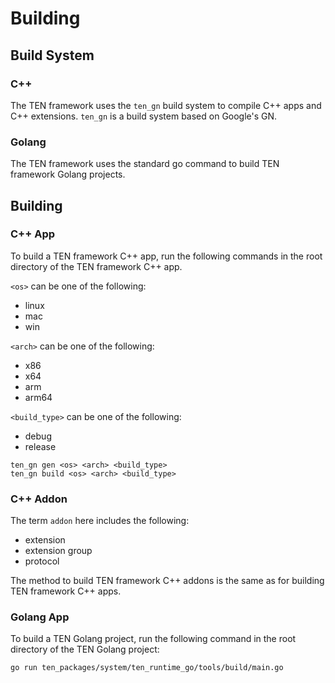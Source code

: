 # Building

## Build System

### C++

The TEN framework uses the `ten_gn` build system to compile C++ apps and C++ extensions. `ten_gn` is a build system based on Google's GN.

### Golang

The TEN framework uses the standard go command to build TEN framework Golang projects.

## Building

### C++ App

To build a TEN framework C++ app, run the following commands in the root directory of the TEN framework C++ app.

`<os>` can be one of the following:

- linux
- mac
- win

`<arch>` can be one of the following:

- x86
- x64
- arm
- arm64

`<build_type>` can be one of the following:

- debug
- release

```shell
ten_gn gen <os> <arch> <build_type>
ten_gn build <os> <arch> <build_type>
```

### C++ Addon

The term `addon` here includes the following:

- extension
- extension group
- protocol

The method to build TEN framework C++ addons is the same as for building TEN framework C++ apps.

### Golang App

To build a TEN Golang project, run the following command in the root directory of the TEN Golang project:

```shell
go run ten_packages/system/ten_runtime_go/tools/build/main.go
```

